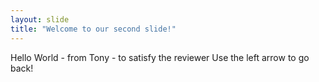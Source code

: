 ```yaml
---
layout: slide
title: "Welcome to our second slide!"
---
```

Hello World - from Tony - to satisfy the reviewer
Use the left arrow to go back!